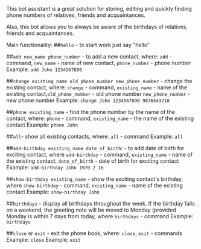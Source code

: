 <p>This bot assistant is a great solution for storing, editing and quickly finding phone numbers of relatives, friends and acquaintances.</p>
<p>Also, this bot allows you to always be aware of the birthdays of relatives, friends and acquaintances.</p>

Main functionality:
##`hello` - to start work just say "hello"


##`add new_name phone_number` - to add a new contact, where: `add` - command, `new_name` - name of new contact, `phone_number` - phone number
 Example: `add John 1234567890`
 

##`change existing_name old_phone_number new_phone_number` - change the existing contact, where: `change` - command, `existing_name` - name of the existing contact,`old_phone_number` - old phone number `new_phone_number` - new phone number
 Example: `change John 1234567890 9876543210`
 

##`phone existing_name` - find the phone number by the name of the contact, where: `phone` - command, `existing_name` - the name of the existing contact
 Example: `phone John`
 

##`all`- show all existing contacts, where: `all` - command
 Example: `all`

##`add-birthday existing_name date_of_birth`: - to add date of birth for exciting contact, where `add-birthday` - command, `existing_name` - name of the existing contact, `date_of_birth` - date of birth for exciting contact
 Example: `add-birthday John 1970 2 16`

 
##`show-birthday existing_name` - show the exciting contact's birthday, where `show-birthday` - command, `existing_name` - name of the existing contact
Example: `show-birthday John`


##`birthdays` - display all birthdays throughout the week. If the birthday falls on a weekend, the greeting note will be moved to Monday (provided Monday is within 7 days from today, where `birthdays` - command
Example: `birthdays`

##`close` or `exit` - exit the phone book, where: `close`, `exit` - commands
 Example: `close`
 Example: `exit`
